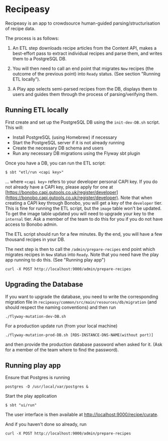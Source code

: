 # Recipeasy

Recipeasy is an app to crowdsource human-guided parsing/structurisation of recipe data.

The process is as follows:

1. An ETL step downloads recipe articles from the Content API, makes a best-effort pass to extract individual recipes and parse them, and writes them to a PostgreSQL DB.

2. You will then need to call an end point that migrates `New` recipes (the outcome of the previous point) into `Ready` status. (See section "Running ETL locally").

3. A Play app selects semi-parsed recipes from the DB, displays them to users and guides them through the process of parsing/verifying them.

## Running ETL locally

First create and set up the PostgreSQL DB using the `init-dev-DB.sh` script. This will:

* Install PostgreSQL (using Homebrew) if necessary
* Start the PostgreSQL server if it is not already running
* Create the necessary DB schema and users
* Run any necessary DB migrations using the Flyway sbt plugin

Once you have a DB, you can run the ETL script:

```
$ sbt "etl/run <capi key>"
```

... where `<capi key>` refers to your developer personal CAPI key. If you do not already have a CAPI key, please apply for one at [https://bonobo.capi.gutools.co.uk/register/developer](https://bonobo.capi.gutools.co.uk/register/developer). Note that when creating a CAPI key through Bonobo, you will get a key of the `developer` tier. This is fine for running the ETL script, but the `image` table won't be updated. To get the image table updated you will need to upgrade your key to the `internal` tier. Ask a member of the team to do this for you if you do not have access to Bonobo admin.

The ETL script should run for a few minutes. By the end, you will have a few thousand recipes in your DB.

The next step is then to call the `/admin/prepare-recipes` end point which migrates recipes in `New` status into `Ready`. Note that you need have the play app running to do this. (See "Running play app")

```
curl -X POST http://localhost:9000/admin/prepare-recipes
```

## Upgrading the Database

If you want to upgrade the database, you need to write the corresponding migration file in `recipeasy/common/src/main/resources/db/migration` (and should respect the naming conventions) and then run

```
./flyway-mutation-dev-DB.sh
```

For a production update run (from your local machine)

```
./flyway-mutation-prod-DB.sh [RDS-INSTANCE-DNS-NAME(without port)]
```

and then provide the production database password when asked for it. (Ask for a member of the team where to find the password).

## Running play app

Ensure that Postgres is running

```
postgres -D /usr/local/var/postgres &
```

Start the play application

```
$ sbt "ui/run"
```

The user interface is then available at [http://localhost:9000/recipe/curate](http://localhost:9000/recipe/curate).

And if you haven't done so already, run 

```
curl -X POST http://localhost:9000/admin/prepare-recipes
```